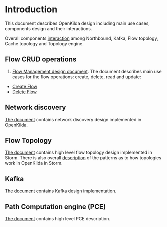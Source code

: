 
# Introduction
This document describes OpenKilda design including main use cases, components design and their interactions.

Overall components [interaction](https://github.com/nikitamarchenko/open-kilda/blob/master/docs/design/usecase/northbound-and-flow-topology.svg)
among Northbound, Kafka, Flow topology, Cache topology and Topology engine.

## Flow CRUD operations
1. [Flow Management design document](https://github.com/nikitamarchenko/open-kilda/blob/master/docs/design/usecase/flow-crud.md).
The document describes main use cases for the flow operations: create, delete, read and update:
- [Create Flow](https://github.com/nikitamarchenko/open-kilda/blob/master/docs/design/usecase/flow-crud-create-full.png)
- [Delete Flow](https://github.com/nikitamarchenko/open-kilda/blob/master/docs/design/usecase/flow-crud-delete-full.png)

## Network discovery
[The document](https://github.com/nikitamarchenko/open-kilda/blob/master/docs/design/usecase/network-discovery.md) contains 
network discovery design implemented in OpenKilda.

## Flow Topology
[The document](https://github.com/nikitamarchenko/open-kilda/blob/master/docs/design/usecase/flow-topology-high-level.md) 
contains high level flow topology design implemented in Storm.
There is also overall [description](https://github.com/nikitamarchenko/open-kilda/blob/master/docs/design/usecase/storm-topology-management.md)
of the patterns as to how topologies work in OpenKilda in Storm.

## Kafka
[The document](https://github.com/nikitamarchenko/open-kilda/blob/master/docs/design/kafka.md)
contains Kafka design implementation.

## Path Computation engine (PCE)
[The document](https://github.com/nikitamarchenko/open-kilda/blob/master/docs/design/path-computation.md) contains high level
PCE description.

